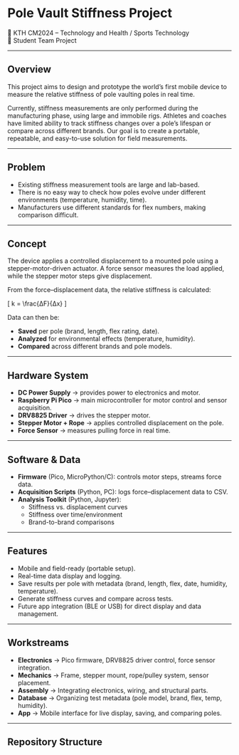 # Pole Vault Stiffness Project

📍 KTH CM2024 – Technology and Health / Sports Technology  
👥 Student Team Project  

---

## Overview
This project aims to design and prototype the world’s first mobile device to measure the relative stiffness of pole vaulting poles in real time.  

Currently, stiffness measurements are only performed during the manufacturing phase, using large and immobile rigs. Athletes and coaches have limited ability to track stiffness changes over a pole’s lifespan or compare across different brands. Our goal is to create a portable, repeatable, and easy-to-use solution for field measurements.  

---

## Problem
- Existing stiffness measurement tools are large and lab-based.  
- There is no easy way to check how poles evolve under different environments (temperature, humidity, time).  
- Manufacturers use different standards for flex numbers, making comparison difficult.  

---

## Concept
The device applies a controlled displacement to a mounted pole using a stepper-motor-driven actuator. A force sensor measures the load applied, while the stepper motor steps give displacement.  

From the force–displacement data, the relative stiffness is calculated:  

\[
k = \frac{ΔF}{Δx}
\]

Data can then be:  
- **Saved** per pole (brand, length, flex rating, date).  
- **Analyzed** for environmental effects (temperature, humidity).  
- **Compared** across different brands and pole models.  

---

## Hardware System
- **DC Power Supply** → provides power to electronics and motor.  
- **Raspberry Pi Pico** → main microcontroller for motor control and sensor acquisition.  
- **DRV8825 Driver** → drives the stepper motor.  
- **Stepper Motor + Rope** → applies controlled displacement on the pole.  
- **Force Sensor** → measures pulling force in real time.  

---

## Software & Data
- **Firmware** (Pico, MicroPython/C): controls motor steps, streams force data.  
- **Acquisition Scripts** (Python, PC): logs force–displacement data to CSV.  
- **Analysis Toolkit** (Python, Jupyter):  
  - Stiffness vs. displacement curves  
  - Stiffness over time/environment  
  - Brand-to-brand comparisons  

---

## Features
- Mobile and field-ready (portable setup).  
- Real-time data display and logging.  
- Save results per pole with metadata (brand, length, flex, date, humidity, temperature).  
- Generate stiffness curves and compare across tests.  
- Future app integration (BLE or USB) for direct display and data management.  

---

## Workstreams
- **Electronics** → Pico firmware, DRV8825 driver control, force sensor integration.  
- **Mechanics** → Frame, stepper mount, rope/pulley system, sensor placement.  
- **Assembly** → Integrating electronics, wiring, and structural parts.  
- **Database** → Organizing test metadata (pole model, brand, flex, temp, humidity).  
- **App** → Mobile interface for live display, saving, and comparing poles.  

---

## Repository Structure


